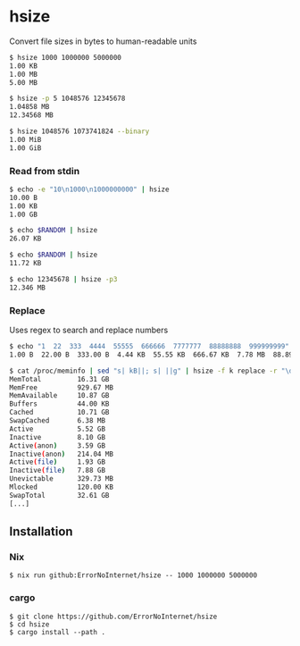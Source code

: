 # hsize
Convert file sizes in bytes to human-readable units

```sh
$ hsize 1000 1000000 5000000
1.00 KB
1.00 MB
5.00 MB

$ hsize -p 5 1048576 12345678
1.04858 MB
12.34568 MB

$ hsize 1048576 1073741824 --binary
1.00 MiB
1.00 GiB
```

### Read from stdin

```sh
$ echo -e "10\n1000\n1000000000" | hsize
10.00 B
1.00 KB
1.00 GB

$ echo $RANDOM | hsize
26.07 KB

$ echo $RANDOM | hsize
11.72 KB

$ echo 12345678 | hsize -p3
12.346 MB
```

### Replace

Uses regex to search and replace numbers

```sh
$ echo "1  22  333  4444  55555  666666  7777777  88888888  999999999" | hsize replace
1.00 B  22.00 B  333.00 B  4.44 KB  55.55 KB  666.67 KB  7.78 MB  88.89 MB  1000.00 MB

$ cat /proc/meminfo | sed "s| kB||; s| ||g" | hsize -f k replace -r "\d+$" | column -ts :
MemTotal         16.31 GB
MemFree          929.67 MB
MemAvailable     10.87 GB
Buffers          44.00 KB
Cached           10.71 GB
SwapCached       6.38 MB
Active           5.52 GB
Inactive         8.10 GB
Active(anon)     3.59 GB
Inactive(anon)   214.04 MB
Active(file)     1.93 GB
Inactive(file)   7.88 GB
Unevictable      329.73 MB
Mlocked          120.00 KB
SwapTotal        32.61 GB
[...]
```

## Installation

### Nix
```shell
$ nix run github:ErrorNoInternet/hsize -- 1000 1000000 5000000
```

### cargo
```shell
$ git clone https://github.com/ErrorNoInternet/hsize
$ cd hsize
$ cargo install --path .
```
